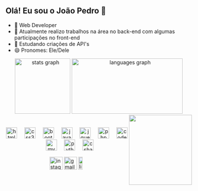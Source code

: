 <h2 align="left">Olá! Eu sou o João Pedro 👋</h2>

- 📠 Web Developer
- 🔭 Atualmente realizo trabalhos na área no back-end com algumas participações no front-end
- 🌱 Estudando criações de API's
- 😄 Pronomes: Ele/Dele

<div align="center">
  <img src="https://github-readme-stats.vercel.app/api?username=JaoPedroBraga&hide_title=false&hide_rank=false&show_icons=true&include_all_commits=true&theme=dracula&hide_border=false&disable_animations=false&locale=en" height="150" alt="stats graph"/>
  <img src="https://github-readme-stats.vercel.app/api/top-langs?username=JaoPedroBraga&locale=en&hide_title=false&layout=compact&card_width=320&langs_count=5&theme=dracula&hide_border=false" width="300" height="150" alt="languages graph"  />
</div>

<img align="right" width="170" height="190" src="https://i.pinimg.com/originals/27/9c/76/279c7613cda2f16a431a028914fc0511.gif"  />
<br>
<br>

<div align="center">
  
  <img src="https://cdn.jsdelivr.net/gh/devicons/devicon/icons/html5/html5-original.svg" height="30" alt="html5 logo"  />
  <img width="12" />
  <img src="https://cdn.jsdelivr.net/gh/devicons/devicon/icons/css3/css3-original.svg" height="30" alt="css3 logo"  />
  <img width="12" />
  <img src="https://cdn.jsdelivr.net/gh/devicons/devicon/icons/bootstrap/bootstrap-original.svg" height="30" alt="bootstrap logo"  />
  <img width="12" />
  <img src="https://cdn.jsdelivr.net/gh/devicons/devicon/icons/javascript/javascript-original.svg" height="30" alt="javascript logo"  />
  <img width="12" />
  <img src="https://cdn.jsdelivr.net/gh/devicons/devicon/icons/jquery/jquery-plain-wordmark.svg" height="30" alt="jquery logo"  />
  <img width="12" />
  <img src="https://cdn.jsdelivr.net/gh/devicons/devicon/icons/php/php-original.svg" height="30" alt="php logo"  />
  <img width="12" />
  <img src="https://cdn.jsdelivr.net/gh/devicons/devicon/icons/codeigniter/codeigniter-plain-wordmark.svg" height="30" alt="codeigniter logo"  />
  <img width="12" />
  <img src="https://cdn.jsdelivr.net/gh/devicons/devicon/icons/mysql/mysql-original-wordmark.svg" height="30" alt="mysql logo"  />
  <img width="12" />
  <img src="https://cdn.jsdelivr.net/gh/devicons/devicon/icons/python/python-original.svg" height="30" alt="python logo"  />
  <img width="12" />
  <img src="https://cdn.jsdelivr.net/gh/devicons/devicon/icons/csharp/csharp-original.svg" height="30" alt="csharp logo"  />
</div>

<div align="left">
  <ul><ul><ul><ul><ul>
<a href="https://www.instagram.com/jaop.braga/" target="_blank"><img src="https://img.shields.io/static/v1?message=Instagram&logo=instagram&label=&color=E4405F&logoColor=white&labelColor=&style=transparent" height="35" alt="instagram logo"/></a> <a href="mailto:joaopedrobraga2701@gmail.com?subject=(Freelancer%2FEntrevista)" target="_blank"><img src="https://img.shields.io/static/v1?message=Gmail&logo=gmail&label=&color=D14836&logoColor=white&labelColor=&style=transparent" height="35" alt="gmail logo"/></a> <a href="https://www.linkedin.com/in/joao-pedro-braga-/" target="_blank"><img src="https://img.shields.io/static/v1?message=LinkedIn&logo=linkedin&label=&color=0077B5&logoColor=white&labelColor=&style=transparent" height="35.1" width="17%" alt="linkedin logo"/></a>
    
</div>


